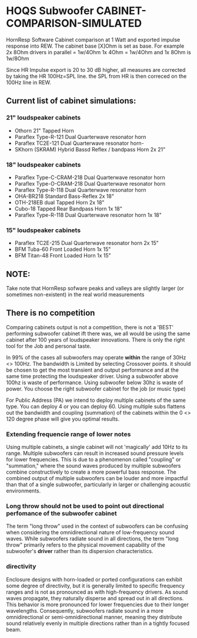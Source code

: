 # HOQS Subwoofer CABINET-COMPARISON-SIMULATED
HornResp Software Cabinet comparison at 1 Watt and exported impulse response into REW.
The cabinet base [X]Ohm is set as base. For example 2x 8Ohm drivers in parallel = 1w/4Ohm 1x 4Ohm = 1w/4Ohm and 1x 8Ohm is 1w/8Ohm

Since HR Impulse export is 20 to 30 dB higher, all measures are corrected by taking the HR 100Hz=SPL line. the SPL from HR is then correced on the 100Hz line in REW.

## Current list of cabinet simulations:

### 21" loudspeaker cabinets
- Othorn 21" Tapped Horn 
- Paraflex Type-R-121 Dual Quarterwave resonator horn
- Paraflex TC2E-121 Dual Quarterwave resonator horn- 
- SKhorn (SKRAM) Hybrid Bassd Reflex / bandpass Horn 2x 21"

### 18" loudspeaker cabinets
- Paraflex Type-C-CRAM-218 Dual Quarterwave resonator horn
- Paraflex Type-O-CRAM-218 Dual Quarterwave resonator horn
- Paraflex Type-R-118 Dual Quarterwave resonator horn
- OHA-BR218  Standard Bass-Reflex 2x 18"
- OTH-218EB dual Tapped Horn 2x 18"
- Cubo-18 Tapped Rear Bandpass Horn 1x 18"
- Paraflex Type-R-118  Dual Quarterwave resonator horn 1x 18"

### 15" loudspeaker cabinets
- Paraflex TC2E-215 Dual Quarterwave resonator horn  2x 15"
- BFM Tuba-60 Front Loaded Horn 1x 15"
- BFM Titan-48 Front Loaded Horn 1x 15"



## NOTE:
Take note that HornResp sofware peaks and valleys are slightly larger (or sometimes non-existent) in the real world measurements

## There is no competition
Comparing cabinets output is not a competition, there is not a 'BEST' performing subwoofer cabinet ift there was, we all would be using the same cabinet after 100 years of loudspeaker innovations. There is only the right tool for the Job and personal taste. 

In 99% of the cases all subwoofers may operate **within** the range of 30Hz <> 100Hz. The bandwidth is Limited by selecting Crossover points. it should be chosen to get the most transient and output performance and at the same time protecting the loudspeaker driver. Using a subwoofer above 100hz is waste of performance. Using subwoofer below 30hz is waste of power. You choose the right subwoofer cabinet for the job (or music type) 

For Public Address (PA) we intend to deploy multiple cabinets of the same type. You can deploy 4 or you can deploy 60. Using multiple subs flattens out the bandwidth and coupling (summation) of the cabinets within the 0 <> 120 degree phase will give you optimal results. 

### Extending frequencie range of lower notes
Using multiple cabinets, a single cabinet will not 'magically' add 10Hz to its range. Multiple subwoofers can result in increased sound pressure levels for lower frequencies. This is due to a phenomenon called "coupling" or "summation," where the sound waves produced by multiple subwoofers combine constructively to create a more powerful bass response. The combined output of multiple subwoofers can be louder and more impactful than that of a single subwoofer, particularly in larger or challenging acoustic environments.

### Long throw should not be used to point out directional perfomance of the subwoofer cabinet
The term "long throw" used in the context of subwoofers can be confusing when considering the omnidirectional nature of low-frequency sound waves. While subwoofers radiate sound in all directions, the term "long throw" primarily refers to the physical movement capability of the subwoofer's **driver** rather than its dispersion characteristics.

### directivity
Enclosure designs with horn-loaded or ported configurations can exhibit some degree of directivity, but it is generally limited to specific frequency ranges and is not as pronounced as with high-frequency drivers. As sound waves propagate, they naturally disperse and spread out in all directions. This behavior is more pronounced for lower frequencies due to their longer wavelengths. Consequently, subwoofers radiate sound in a more omnidirectional or semi-omnidirectional manner, meaning they distribute sound relatively evenly in multiple directions rather than in a tightly focused beam.
